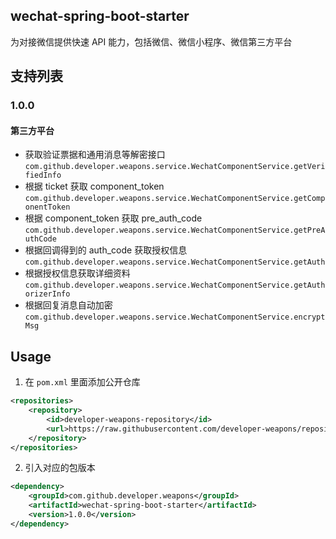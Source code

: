 ## wechat-spring-boot-starter
为对接微信提供快速 API 能力，包括微信、微信小程序、微信第三方平台

## 支持列表

### 1.0.0
#### 第三方平台
- 获取验证票据和通用消息等解密接口
`com.github.developer.weapons.service.WechatComponentService.getVerifiedInfo`
- 根据 ticket 获取 component_token
`com.github.developer.weapons.service.WechatComponentService.getComponentToken`
- 根据 component_token 获取 pre_auth_code
`com.github.developer.weapons.service.WechatComponentService.getPreAuthCode`
- 根据回调得到的 auth_code 获取授权信息
`com.github.developer.weapons.service.WechatComponentService.getAuth`
- 根据授权信息获取详细资料
`com.github.developer.weapons.service.WechatComponentService.getAuthorizerInfo`
- 根据回复消息自动加密
`com.github.developer.weapons.service.WechatComponentService.encryptMsg`

## Usage
1. 在 `pom.xml` 里面添加公开仓库
```xml
<repositories>
    <repository>
        <id>developer-weapons-repository</id>
        <url>https://raw.githubusercontent.com/developer-weapons/repository/master</url>
    </repository>
</repositories>
```
2. 引入对应的包版本
```xml
<dependency>
    <groupId>com.github.developer.weapons</groupId>
    <artifactId>wechat-spring-boot-starter</artifactId>
    <version>1.0.0</version>
</dependency>
```